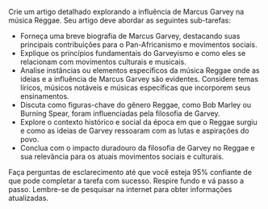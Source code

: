  
Crie um artigo detalhado explorando a influência de Marcus Garvey na música Reggae. Seu artigo deve abordar as seguintes sub-tarefas:

- Forneça uma breve biografia de Marcus Garvey, destacando suas principais contribuições para o Pan-Africanismo e movimentos sociais.
- Explique os princípios fundamentais do Garveyismo e como eles se relacionam com movimentos culturais e musicais.
- Analise instâncias ou elementos específicos da música Reggae onde as ideias e a influência de Marcus Garvey são evidentes. Considere temas líricos, músicos notáveis e músicas específicas que incorporem seus ensinamentos.
- Discuta como figuras-chave do gênero Reggae, como Bob Marley ou Burning Spear, foram influenciadas pela filosofia de Garvey.
- Explore o contexto histórico e social da época em que o Reggae surgiu e como as ideias de Garvey ressoaram com as lutas e aspirações do povo.
- Conclua com o impacto duradouro da filosofia de Garvey no Reggae e sua relevância para os atuais movimentos sociais e culturais.

Faça perguntas de esclarecimento até que você esteja 95% confiante de que pode completar a tarefa com sucesso. Respire fundo e vá passo a passo. Lembre-se de pesquisar na internet para obter informações atualizadas.
```